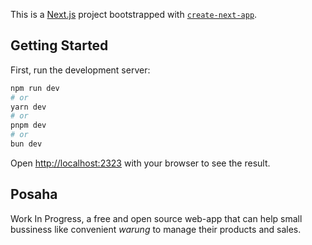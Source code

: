 This is a [Next.js](https://nextjs.org/) project bootstrapped with [`create-next-app`](https://github.com/vercel/next.js/tree/canary/packages/create-next-app).

## Getting Started

First, run the development server:

```bash
npm run dev
# or
yarn dev
# or
pnpm dev
# or
bun dev
```

Open [http://localhost:2323](http://localhost:2323) with your browser to see the result.

## Posaha

Work In Progress, a free and open source web-app that can help small bussiness like convenient _warung_ to manage their products and sales.
